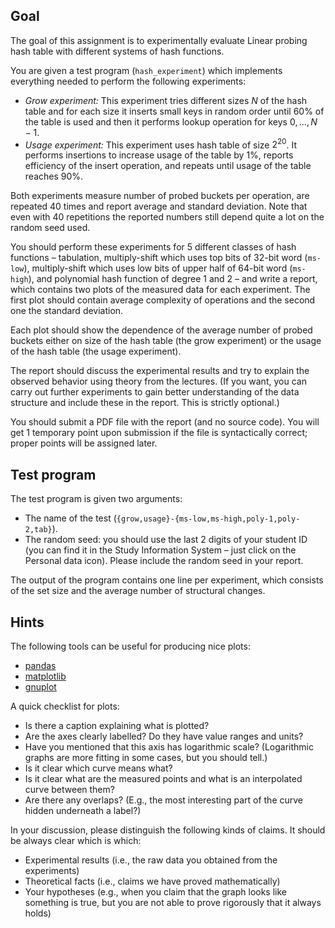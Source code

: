 ## Goal

The goal of this assignment is to experimentally evaluate Linear probing
hash table with different systems of hash functions.

You are given a test program (`hash_experiment`) which implements everything
needed to perform the following experiments:

- _Grow experiment:_ This experiment tries different sizes $N$ of the hash table and for each size
  it inserts small keys in random order until 60% of the table is used
  and then it performs lookup operation for keys $0,\ldots,N-1$.
- _Usage experiment:_ This experiment uses hash table of size $2^{20}$. It performs insertions
  to increase usage of the table by 1%, reports efficiency of the insert operation,
  and repeats until usage of the table reaches 90%.

Both experiments measure number of probed buckets per operation, are repeated 40 times
and report average and standard deviation. Note that even with 40 repetitions
the reported numbers still depend quite a lot on the random seed used.

You should perform these experiments for 5 different classes of hash functions –
tabulation, multiply-shift which uses top bits of 32-bit word (`ms-low`),
multiply-shift which uses low bits of upper half of 64-bit word (`ms-high`),
and polynomial hash function of degree 1 and 2 – and write a report, which contains two
plots of the measured data for each experiment. The first plot should contain average
complexity of operations and the second one the standard deviation.

Each plot should show the dependence of the average number of probed buckets
either on size of the hash table (the grow experiment) or the usage of the hash table
(the usage experiment).

The report should discuss the experimental results and try to explain the observed
behavior using theory from the lectures. (If you want, you can carry out further
experiments to gain better understanding of the data structure and include these
in the report. This is strictly optional.)

You should submit a PDF file with the report (and no source code).
You will get 1 temporary point upon submission if the file is syntactically correct;
proper points will be assigned later.

## Test program

The test program is given two arguments:
- The name of the test (`{grow,usage}-{ms-low,ms-high,poly-1,poly-2,tab}`).
- The random seed: you should use the last 2 digits of your student ID (you can find
  it in the Study Information System – just click on the Personal data icon). Please
  include the random seed in your report.

The output of the program contains one line per experiment, which consists of
the set size and the average number of structural changes.

## Hints

The following tools can be useful for producing nice plots:
- [pandas](https://pandas.pydata.org/)
- [matplotlib](https://matplotlib.org/)
- [gnuplot](http://www.gnuplot.info/)

A quick checklist for plots:
- Is there a caption explaining what is plotted?
- Are the axes clearly labelled? Do they have value ranges and units?
- Have you mentioned that this axis has logarithmic scale? (Logarithmic graphs
  are more fitting in some cases, but you should tell.)
- Is it clear which curve means what?
- Is it clear what are the measured points and what is an interpolated
  curve between them?
- Are there any overlaps? (E.g., the most interesting part of the curve
  hidden underneath a label?)

In your discussion, please distinguish the following kinds of claims.
It should be always clear which is which:
- Experimental results (i.e., the raw data you obtained from the experiments)
- Theoretical facts (i.e., claims we have proved mathematically)
- Your hypotheses (e.g., when you claim that the graph looks like something is true,
  but you are not able to prove rigorously that it always holds)
